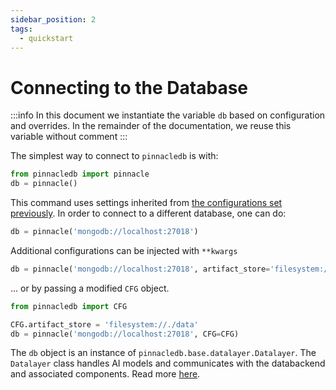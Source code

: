 ```yaml
---
sidebar_position: 2
tags:
  - quickstart
---
```


# Connecting to the Database

:::info
In this document we instantiate the variable `db` based on configuration and overrides.
In the remainder of the documentation, we reuse this variable without comment
:::

The simplest way to connect to `pinnacledb` is with:

```python
from pinnacledb import pinnacle
db = pinnacle()
```

This command uses settings inherited from [the configurations set previously](./configuration.md).
In order to connect to a different database, one can do:

```python
db = pinnacle('mongodb://localhost:27018')
```

Additional configurations can be injected with `**kwargs`

```python
db = pinnacle('mongodb://localhost:27018', artifact_store='filesystem://./data')
```

... or by passing a modified `CFG` object.

```python
from pinnacledb import CFG

CFG.artifact_store = 'filesystem://./data'
db = pinnacle('mongodb://localhost:27018', CFG=CFG)
```

The `db` object is an instance of `pinnacledb.base.datalayer.Datalayer`.
The `Datalayer` class handles AI models and communicates with the databackend and associated components. Read more [here](../fundamentals/datalayer_overview.md).
